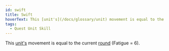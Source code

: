 ```yaml
---
id: swift
title: Swift
hoverText: This [unit's](/docs/glossary/unit) movement is equal to the current [round](/docs/glossary/battle-round) (Fatigue = 6).
tags:
  - Quest Unit Skill
---
```


This [unit's](/docs/glossary/unit) movement is equal to the current [round](/docs/glossary/battle-round) (Fatigue = 6).
